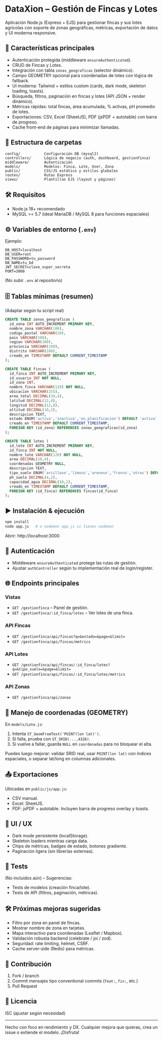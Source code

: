 # DataXion – Gestión de Fincas y Lotes

Aplicación Node.js (Express + EJS) para gestionar fincas y sus lotes agrícolas con soporte de zonas geográficas, métricas, exportación de datos y UI moderna responsive.

## 🚀 Características principales
- Autenticación protegida (middleware `ensureAuthenticated`).
- CRUD de Fincas y Lotes.
- Integración con tabla `zonas_geograficas` (selector dinámico).
- Campo GEOMETRY opcional para coordenadas de lotes con lógica de fallback.
- UI moderna: Tailwind + estilos custom (cards, dark mode, skeleton loading, toasts).
- Búsqueda, filtros, paginación en fincas y lotes (API JSON + render dinámico).
- Métricas rápidas: total fincas, área acumulada, % activas, pH promedio de lotes.
- Exportaciones: CSV, Excel (SheetJS), PDF (jsPDF + autotable) con barra de progreso.
- Cache front-end de páginas para minimizar llamadas.

## 📂 Estructura de carpetas
```
config/           Configuración DB (mysql2)
controllers/      Lógica de negocio (auth, dashboard, gestionFinca)
middleware/       Autenticación
models/           Modelos: Finca, Lote, User, Zona
public/           CSS/JS estático y estilos globales
routes/           Rutas Express
views/            Plantillas EJS (layout y páginas)
```

## 🛠 Requisitos
- Node.js 18+ recomendado
- MySQL >= 5.7 (ideal MariaDB / MySQL 8 para funciones espaciales)

## ⚙️ Variables de entorno (`.env`)
Ejemplo:
```
DB_HOST=localhost
DB_USER=root
DB_PASSWORD=tu_password
DB_NAME=tu_bd
JWT_SECRET=clave_super_secreta
PORT=3000
```
(No subir `.env` al repositorio)

## 🗄 Tablas mínimas (resumen)
(Adaptar según tu script real)
```sql
CREATE TABLE zonas_geograficas (
  id_zona INT AUTO_INCREMENT PRIMARY KEY,
  nombre_zona VARCHAR(100),
  codigo_postal VARCHAR(20),
  pais VARCHAR(100),
  region VARCHAR(100),
  provincia VARCHAR(100),
  distrito VARCHAR(100),
  creado_en TIMESTAMP DEFAULT CURRENT_TIMESTAMP
);

CREATE TABLE fincas (
  id_finca INT AUTO_INCREMENT PRIMARY KEY,
  id_usuario INT NOT NULL,
  id_zona INT,
  nombre_finca VARCHAR(120) NOT NULL,
  ubicacion VARCHAR(255),
  area_total DECIMAL(10,4),
  latitud DECIMAL(12,8),
  longitud DECIMAL(12,8),
  altitud DECIMAL(10,2),
  descripcion TEXT,
  estado ENUM('activa','inactiva','en_planificacion') DEFAULT 'activa',
  creado_en TIMESTAMP DEFAULT CURRENT_TIMESTAMP,
  FOREIGN KEY (id_zona) REFERENCES zonas_geograficas(id_zona)
);

CREATE TABLE lotes (
  id_lote INT AUTO_INCREMENT PRIMARY KEY,
  id_finca INT NOT NULL,
  nombre_lote VARCHAR(120) NOT NULL,
  area DECIMAL(10,4),
  coordenadas GEOMETRY NULL,
  descripcion TEXT,
  tipo_suelo ENUM('arcilloso','limoso','arenoso','franco','otros') DEFAULT 'franco',
  ph_suelo DECIMAL(4,2),
  capacidad_agua DECIMAL(10,2),
  creado_en TIMESTAMP DEFAULT CURRENT_TIMESTAMP,
  FOREIGN KEY (id_finca) REFERENCES fincas(id_finca)
);
```

## ▶️ Instalación & ejecución
```bash
npm install
node app.js   # o nodemon app.js si tienes nodemon
```
Abrir: http://localhost:3000

## 🔐 Autenticación
- Middleware `ensureAuthenticated` protege las rutas de gestión.
- Ajustar `authController` según tu implementación real de login/register.

## 🌐 Endpoints principales
### Vistas
- `GET /gestionfinca` – Panel de gestión.
- `GET /gestionfinca/:id_finca/lotes` – Ver lotes de una finca.

### API Fincas
- `GET /gestionfinca/api/fincas?q=&estado=&page=&limit=`
- `GET /gestionfinca/api/fincas/metrics`

### API Lotes
- `GET /gestionfinca/api/fincas/:id_finca/lotes?q=&tipo_suelo=&page=&limit=`
- `GET /gestionfinca/api/fincas/:id_finca/lotes/metrics`

### API Zonas
- `GET /gestionfinca/api/zonas`

## 🧭 Manejo de coordenadas (GEOMETRY)
En `models/Lote.js`:
1. Intenta `ST_GeomFromText('POINT(lon lat)')`.
2. Si falla, prueba con `ST_SRID(...,4326)`.
3. Si vuelve a fallar, guarda `NULL` en `coordenadas` para no bloquear el alta.

Puedes luego mejorar: validar SRID real, usar `POINT(lon lat)` con índices espaciales, o separar lat/long en columnas adicionales.

## 📤 Exportaciones
Ubicadas en `public/js/app.js`:
- CSV manual.
- Excel: SheetJS.
- PDF: jsPDF + autotable.
Incluyen barra de progreso overlay y toasts.

## 🎨 UI / UX
- Dark mode persistente (localStorage).
- Skeleton loaders mientras carga data.
- Chips de métricas, badges de estado, botones gradiente.
- Paginación ligera (sin librerías externas).

## 🧪 Tests
(No incluidos aún) – Sugerencias:
- Tests de modelos (creación finca/lote).
- Tests de API (filtros, paginación, métricas).

## 🛠 Próximas mejoras sugeridas
- Filtro por zona en panel de fincas.
- Mostrar nombre de zona en tarjetas.
- Mapa interactivo para coordenadas (Leaflet / Mapbox).
- Validación robusta backend (celebrate / joi / zod).
- Seguridad: rate limiting, helmet, CSRF.
- Cache server-side (Redis) para métricas.

## 🤝 Contribución
1. Fork / branch
2. Commit mensajes tipo conventional commits (`feat:`, `fix:`, etc.)
3. Pull Request

## 📄 Licencia
ISC (ajustar según necesidad)

---
Hecho con foco en rendimiento y DX. Cualquier mejora que quieras, crea un issue o extiende el modelo. ¡Disfruta!
